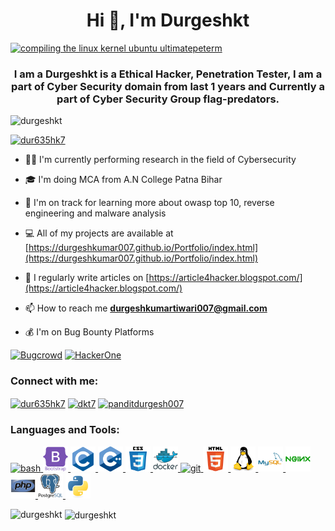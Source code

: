 <h1 align="center">Hi 👋, I'm Durgeshkt</h1>
<align="center"><a href="https://www.freepnglogos.com/pics/linux" title="Image from freepnglogos.com">  <img src="https://www.freepnglogos.com/uploads/linux-png/compiling-the-linux-kernel-ubuntu-ultimatepeterm-31.png" width="200" alt="compiling the linux kernel ubuntu ultimatepeterm" /></a>
<h3 align="center">I am a Durgeshkt is a Ethical Hacker, Penetration Tester, I am a part of Cyber Security domain from last 1 years and Currently a part of Cyber Security Group flag-predators.</h3>

<p align="left"> <img src="https://komarev.com/ghpvc/?username=durgeshkt&label=Profile%20views&color=0e75b6&style=flat" alt="durgeshkt" /> </p>

<p align="left"> <a href="https://twitter.com/dur635hk7" target="blank"><img src="https://img.shields.io/twitter/follow/dur635hk7?logo=twitter&style=for-the-badge" alt="dur635hk7" /></a> </p>

- 👨‍💻 I'm currently performing research in the field of Cybersecurity 

- 🎓 I'm doing MCA from A.N College Patna Bihar

- 🌱 I'm on track for learning more about owasp top 10, reverse engineering and malware analysis

- 💻 All of my projects are available at [https://durgeshkumar007.github.io/Portfolio/index.html](https://durgeshkumar007.github.io/Portfolio/index.html)

- 📝 I regularly write articles on [https://article4hacker.blogspot.com/](https://article4hacker.blogspot.com/)

- 📫 How to reach me **durgeshkumartiwari007@gmail.com**

- 💰 I'm on Bug Bounty Platforms

[![Bugcrowd](https://img.shields.io/badge/bugcrowd-%23F26822.svg?&style=for-the-badge&logo=bugcrowd&logoColor=white)](https://bugcrowd.com/durgeshkt)
[![HackerOne](https://img.shields.io/badge/hackerone-%23494649.svg?&style=for-the-badge&logo=hackerone&logoColor=white)](https://hackerone.com/durgeshkt)

<h3 align="left">Connect with me:</h3>
<p align="left">
<a href="https://twitter.com/dur635hk7" target="blank"><img align="center" src="https://raw.githubusercontent.com/rahuldkjain/github-profile-readme-generator/master/src/images/icons/Social/twitter.svg" alt="dur635hk7" height="30" width="40" /></a>
<a href="https://linkedin.com/in/durgeshkt" target="blank"><img align="center" src="https://raw.githubusercontent.com/rahuldkjain/github-profile-readme-generator/master/src/images/icons/Social/linked-in-alt.svg" alt="dkt7" height="30" width="40" /></a>
<a href="https://instagram.com/panditdurgesh007" target="blank"><img align="center" src="https://raw.githubusercontent.com/rahuldkjain/github-profile-readme-generator/master/src/images/icons/Social/instagram.svg" alt="panditdurgesh007" height="30" width="40" /></a>
</p>

<h3 align="left">Languages and Tools:</h3>
<p align="left"> <a href="https://www.gnu.org/software/bash/" target="_blank" rel="noreferrer"> <img src="https://www.vectorlogo.zone/logos/gnu_bash/gnu_bash-icon.svg" alt="bash" width="40" height="40"/> </a> <a href="https://getbootstrap.com" target="_blank" rel="noreferrer"> <img src="https://raw.githubusercontent.com/devicons/devicon/master/icons/bootstrap/bootstrap-plain-wordmark.svg" alt="bootstrap" width="40" height="40"/> </a> <a href="https://www.cprogramming.com/" target="_blank" rel="noreferrer"> <img src="https://raw.githubusercontent.com/devicons/devicon/master/icons/c/c-original.svg" alt="c" width="40" height="40"/> </a> <a href="https://www.w3schools.com/cpp/" target="_blank" rel="noreferrer"> <img src="https://raw.githubusercontent.com/devicons/devicon/master/icons/cplusplus/cplusplus-original.svg" alt="cplusplus" width="40" height="40"/> </a> <a href="https://www.w3schools.com/css/" target="_blank" rel="noreferrer"> <img src="https://raw.githubusercontent.com/devicons/devicon/master/icons/css3/css3-original-wordmark.svg" alt="css3" width="40" height="40"/> </a> <a href="https://www.docker.com/" target="_blank" rel="noreferrer"> <img src="https://raw.githubusercontent.com/devicons/devicon/master/icons/docker/docker-original-wordmark.svg" alt="docker" width="40" height="40"/> </a> <a href="https://git-scm.com/" target="_blank" rel="noreferrer"> <img src="https://www.vectorlogo.zone/logos/git-scm/git-scm-icon.svg" alt="git" width="40" height="40"/> </a> <a href="https://www.w3.org/html/" target="_blank" rel="noreferrer"> <img src="https://raw.githubusercontent.com/devicons/devicon/master/icons/html5/html5-original-wordmark.svg" alt="html5" width="40" height="40"/> </a> <a href="https://www.linux.org/" target="_blank" rel="noreferrer"> <img src="https://raw.githubusercontent.com/devicons/devicon/master/icons/linux/linux-original.svg" alt="linux" width="40" height="40"/> </a> <a href="https://www.mysql.com/" target="_blank" rel="noreferrer"> <img src="https://raw.githubusercontent.com/devicons/devicon/master/icons/mysql/mysql-original-wordmark.svg" alt="mysql" width="40" height="40"/> </a> <a href="https://www.nginx.com" target="_blank" rel="noreferrer"> <img src="https://raw.githubusercontent.com/devicons/devicon/master/icons/nginx/nginx-original.svg" alt="nginx" width="40" height="40"/> </a> <a href="https://www.php.net" target="_blank" rel="noreferrer"> <img src="https://raw.githubusercontent.com/devicons/devicon/master/icons/php/php-original.svg" alt="php" width="40" height="40"/> </a> <a href="https://www.postgresql.org" target="_blank" rel="noreferrer"> <img src="https://raw.githubusercontent.com/devicons/devicon/master/icons/postgresql/postgresql-original-wordmark.svg" alt="postgresql" width="40" height="40"/> </a> <a href="https://www.python.org" target="_blank" rel="noreferrer"> <img src="https://raw.githubusercontent.com/devicons/devicon/master/icons/python/python-original.svg" alt="python" width="40" height="40"/> </a> </p>

<p><img align="left" src="https://github-readme-stats.vercel.app/api/top-langs?username=durgeshkt&show_icons=true&locale=en&layout=compact" alt="durgeshkt" /></p>

<p>&nbsp;<img align="center" src="https://github-readme-stats.vercel.app/api?username=durgeshkt&show_icons=true&locale=en" alt="durgeshkt" /></p>
